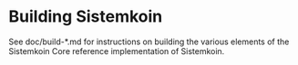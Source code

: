 Building Sistemkoin
================

See doc/build-*.md for instructions on building the various
elements of the Sistemkoin Core reference implementation of Sistemkoin.
